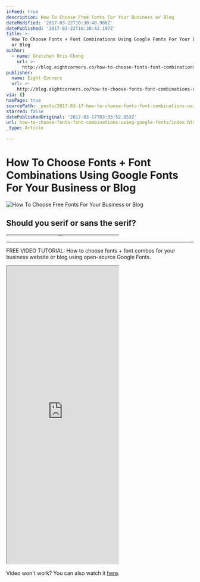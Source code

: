```yaml
---
inFeed: true
description: How To Choose Free Fonts For Your Business or Blog
dateModified: '2017-03-22T10:30:40.986Z'
datePublished: '2017-03-22T10:30:42.197Z'
title: >-
  How To Choose Fonts + Font Combinations Using Google Fonts For Your Business
  or Blog
author:
  - name: Gretchen Oris-Chong
    url: >-
      http://blog.eightcorners.co/how-to-choose-fonts-font-combinations-using-google-fonts
publisher:
  name: Eight Corners
  url: >-
    http://blog.eightcorners.co/how-to-choose-fonts-font-combinations-using-google-fonts
via: {}
hasPage: true
sourcePath: _posts/2017-03-17-how-to-choose-fonts-font-combinations-using-google-fonts.md
starred: false
datePublishedOriginal: '2017-03-17T03:33:52.053Z'
url: how-to-choose-fonts-font-combinations-using-google-fonts/index.html
_type: Article

---
```

# How To Choose Fonts + Font Combinations Using Google Fonts For Your Business or Blog
![How To Choose Free Fonts For Your Business or Blog](https://the-grid-user-content.s3-us-west-2.amazonaws.com/b0ba78e6-6c9a-46be-95d3-83d94a5227f9.png)

## Should you serif or sans the serif?

<iframe src="https://the-grid.github.io/ed-userhtml/?g=eJyVVM1u2kAQvucpJlyjtU3UVpVFUxUKNFIkIkQq9RSt7Y29qu2xdteh3HiHXlIpfTmepLOGUDuyTcuBXWZ2vu-bP0bnjMGtzI1QQhtYyjCxPzUwdnV2NsqE4RAiuXPzYbf9xZWRYSroBoXCQiizsWaMfbMprNk9RokfhfJroRE33C9QG8dI0w5xsBPGKPDlgyWOjqFBirFjkT8LHSpZGIk5-a766DpiXhNHDe-eXqRauL3g0X9iujan03JLlbbA7a39gqrwruJqacR9zjNxEqbqES9Nguo1zqH9_tH7D0hGZjRZPCu6wIoySKVORHRvn9ZBa3jjm8UcVovb68lu-9QKo0XYaGCKWMAjT0uhm4JSHlBzrZpHrqyrMpwapeqRcyhgqwDD47-dtux0O99tf8I0j1pXjHy0LUCfPe8RdHDYp8GxAoMDyQAIvyvCdr4W8gXXsEKYJIhawIzMGi6qEyaYBTLntl4a7rTMY5gjxunLsxkq-IalgnFJTqE1kGFM49XHX5v4morZcjqF1d1qsbz-dOODFWUQwr2oh4Moe1JIFqCmu4KN5Q5euNcisNNrNdgRh7ISTMw50_QwFA3xzlcZCYR1NQqGTvX9o00GQp4DTzW5uKEWSAMJdcTpS4m2rpZKYkzhu261ZkLGiQlR5UJpJ0Q3wTUzyPZ5sSqv6puFtVKzSjmLK7X7R24f_XFnB7VVeG7j321_d-G0r1ktrUtv-IZ579nwcuV5vjf03767sBevU1rzb6Ahbq4EFVfksFBSM5q9nJbimYD-ACmsdQY" height="2" style=""></iframe>

---

FREE VIDEO TUTORIAL: How to choose fonts + font combos for your business website or blog using open-source Google Fonts.

<iframe src="https://the-grid.github.io/ed-userhtml/?g=eJyzKU4uyiwoUSguSrZVyigpKSi20tdPLkjN1cvM1y_xzveM8jSJCtfLKrYvtzU0sjBQy7A1NzJQsrPRh2i0AwDXQxUI" height="800" style=""></iframe>

Video won't work? You can also watch it [here][0].

[0]: https://youtu.be/ox2b6AtDr3w "How To Choose Fonts + Font Combinations Using Free Google Fonts For Your Business or Blog"